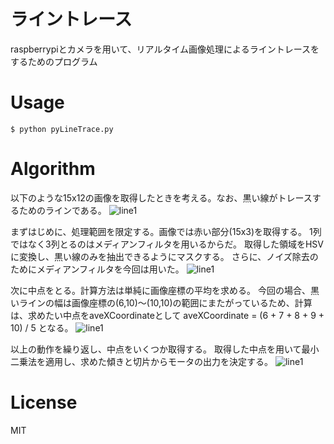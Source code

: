 # ライントレース
raspberrypiとカメラを用いて、リアルタイム画像処理によるライントレースをするためのプログラム

# Usage
```
$ python pyLineTrace.py
```

# Algorithm
以下のような15x12の画像を取得したときを考える。なお、黒い線がトレースするためのラインである。
![line1](https://github.com/tiger0421/raspi/blob/master/image/line1.png)

まずはじめに、処理範囲を限定する。画像では赤い部分(15x3)を取得する。
1列ではなく3列とるのはメディアンフィルタを用いるからだ。
取得した領域をHSVに変換し、黒い線のみを抽出できるようにマスクする。
さらに、ノイズ除去のためにメディアンフィルタを今回は用いた。
![line1](https://github.com/tiger0421/raspi/blob/master/image/line2.png)

次に中点をとる。計算方法は単純に画像座標の平均を求める。
今回の場合、黒いラインの幅は画像座標の(6,10)～(10,10)の範囲にまたがっているため、計算は、求めたい中点をaveXCoordinateとして
aveXCoordinate = (6 + 7 + 8 + 9 +  10) / 5
となる。
![line1](https://github.com/tiger0421/raspi/blob/master/image/line3.png)

以上の動作を繰り返し、中点をいくつか取得する。
取得した中点を用いて最小二乗法を適用し、求めた傾きと切片からモータの出力を決定する。
![line1](https://github.com/tiger0421/raspi/blob/master/image/line4.png)

# License
MIT
